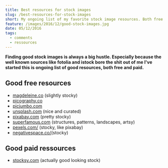 ```yaml
---
title: Best resources for stock images
slug: /best-resources-for-stock-images
short: My ongoing list of my favorite stock image resources. Both free and paid.
feature: /images/2016/12/good-stock-images.jpg
date: 05/12/2016
tags:
  - comments
  - ressources
---
```


**Finding good stock images is always a big hustle. Especially because the well known sources like fotolia and istock bore the shit out of me I've started this is ongoing list of good resources, both free and paid.**

## Good free resources

- [magdeleine.co](http://magdeleine.co/) (slightly stocky)
- [picography.co](http://picography.co/)
- [picjumbo.com](https://picjumbo.com/)
- [unsplash.com](https://unsplash.com/) (nice and curated)
- [pixabay.com](https://pixabay.com/) (pretty stocky)
- [superfamous.com](http://images.superfamous.com/) (structures, patterns, landscapes, artsy)
- [pexels.com/](https://www.pexels.com/search/travel/) (stocky, like pixabay)
- [negativespace.co/](http://negativespace.co/)(stocky)

## Good paid ressources

- [stocksy.com](www.stocksy.com) (actually good looking stock)
